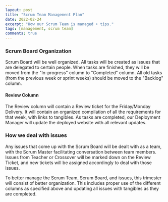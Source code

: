 ```yaml
---
layout: post
title: "Scrum Team Management Plan"
date: 2022-02-24
excerpt: "How our Scrum Team is managed + tips."
tags: [management, scrum team]
comments: true
---
```


### Scrum Board Organization

Scrum Board will be well organized. All tasks will be created as issues that are delegated to certain people. When tasks are finished, they will be moved from the "In-progress" column to "Completed" column. All old tasks (from the previous week or sprint weeks) should be moved to the "Backlog" column.

#### Review Column
The Review column will contain a Review ticket for the Friday/Monday Delivery. It will contain an organized compilation of all the requirements for that week, with links to tangibles. As tasks are completed, our Deployment Manager will update the deployed website with all relevant updates.

### How we deal with issues

Any issues that come up with the Scrum Board will be dealt with as a team, with the Scrum Master facilitating conversation between team members. Issues from Teacher or Crossover will be marked down on the Review Ticket, and new tickets will be assigned accordingly to deal with those issues.

To better manage the Scrum Team, Scrum Board, and issues, this trimester will consist of better organization. This includes proper use of the different columns as specified above and updating all issues with tangibles as they are completed.
